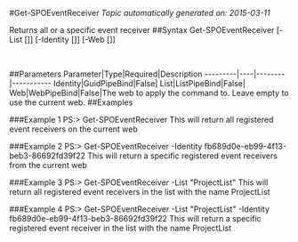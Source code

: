 #Get-SPOEventReceiver
*Topic automatically generated on: 2015-03-11*

Returns all or a specific event receiver
##Syntax
    Get-SPOEventReceiver [-List [<ListPipeBind>]] [-Identity [<GuidPipeBind>]] [-Web [<WebPipeBind>]]

&nbsp;

##Parameters
Parameter|Type|Required|Description
---------|----|--------|-----------
Identity|GuidPipeBind|False|
List|ListPipeBind|False|
Web|WebPipeBind|False|The web to apply the command to. Leave empty to use the current web.
##Examples

###Example 1
    PS:> Get-SPOEventReceiver
This will return all registered event receivers on the current web

###Example 2
    PS:> Get-SPOEventReceiver -Identity fb689d0e-eb99-4f13-beb3-86692fd39f22
This will return a specific registered event receivers from the current web

###Example 3
    PS:> Get-SPOEventReceiver -List "ProjectList"
This will return all registered event receivers in the list with the name ProjectList

###Example 4
    PS:> Get-SPOEventReceiver -List "ProjectList" -Identity fb689d0e-eb99-4f13-beb3-86692fd39f22
This will return a specific registered event receiver in the list with the name ProjectList
